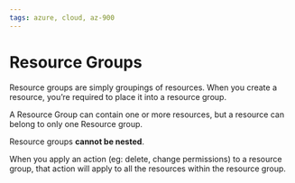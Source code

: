 ```yaml
---
tags: azure, cloud, az-900
---
```


# Resource Groups

Resource groups are simply groupings of resources. When you create a resource, you’re required to place it into a resource group.

A Resource Group can contain one or more resources, but a resource can belong to only one Resource group.

Resource groups **cannot be nested**.

When you apply an action (eg: delete, change permissions) to a resource group, that action will apply to all the resources within the resource group.
